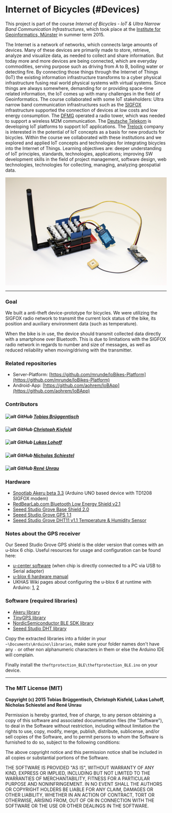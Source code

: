# Internet of Bicycles (#Devices)

This project is part of the course *Internet of Bicycles - IoT & Ultra Narrow Band Communication Infrastructures*, which took place at the [Institute for Geoinformatics, Münster](https://www.uni-muenster.de/Geoinformatics/en/index.html) in summer term 2015.

The Internet is a network of networks, which connects large amounts of devices. Many of these devices are primarily made to store, retrieve, analyze and visualize data, as needed to collect and share information. But today more and more devices are being connected, which are everyday commodities, serving purpose such as driving from A to B, boiling water or detecting fire. By connecting those things through the Internet of Things (IoT) the existing information infrastructure transforms to a cyber physical infrastructure fusing real world physical systems with virtual systems. Since things are always somewhere, demanding for or providing space-time related information, the IoT comes up with many challenges in the field of Geoinformatics.
The course collaborated with some IoT stakeholders: Ultra narrow band communication infrastructures such as the [SIGFOX](http://www.sigfox.com/en/) infrastructure supported the connection of devices at low costs and low energy consumption. The [DFMG](http://www.dfmg.de/) operated a radio tower, which was needed to support a wireless M2M communication. The [Deutsche Telekom](http://m2m.telekom.com/discover-m2m/about) is developing IoT platforms to support IoT applications. The [Trelock](http://www.trelock.de/web/en/index.php) company is interested in the potential of IoT concepts as a basis for new products for bicycles. Within the course we collaborated with these institutions and we explored and applied IoT concepts and technologies for integrating bicycles into the Internet of Things.
Learning objectives are: deeper understanding of IoT principles, standards, technologies, applications; improving SW development skills in the field of project management, software design, web technologies, technologies for collecting, managing, analyzing geospatial data.

![Device-Prototype](prototype.jpg)

***

### Goal

We built a anti-theft device-prototype for bicycles. We were utilizing the SIGFOX radio network to transmit the current lock status of the bike, its position and auxiliary environment data (such as temperature).

When the bike is in use, the device should transmit collected data directly with a smartphone over Bluetooth. This is due to limitations with the SIGFOX radio network in regards to number and size of messages, as well as reduced reliability when moving/driving with the transmitter.


### Related repositories

* Server-Platform: [https://github.com/mrunde/IoBikes-Platform](https://github.com/mrunde/IoBikes-Platform)
* Android-App: [https://github.com/aohrem/IoBApp](https://github.com/aohrem/IoBApp)


### Contributors

##### ![alt GitHub](http://i.imgur.com/0o48UoR.png") [Tobias Brüggentisch](https://github.com/TobiTobsen92)
##### ![alt GitHub](http://i.imgur.com/0o48UoR.png") [Christoph Kisfeld](https://github.com/chk1)
##### ![alt GitHub](http://i.imgur.com/0o48UoR.png") [Lukas Lohoff](https://github.com/LukasLohoff)
##### ![alt GitHub](http://i.imgur.com/0o48UoR.png") [Nicholas Schiestel](https://github.com/nicho90)
##### ![alt GitHub](http://i.imgur.com/0o48UoR.png") [René Unrau](https://github.com/ReneU)


### Hardware

* [Snootlab Akeru beta 3.3](http://snootlab.com/lang-en/snootlab-shields/829-akeru-beta-33-en.html) (Arduino UNO based device with TD1208 SIGFOX modem)
* [RedBearLab.com Bluetooth Low Energy Shield v2.1](http://redbearlab.com/bleshield/)
* [Seeed Studio Grove Base Shield 2.0](http://www.seeedstudio.com/wiki/Grove_-_Base_shield_v2)
* [Seeed Studio Grove GPS 1.1](http://www.seeedstudio.com/wiki/Grove_-_GPS)
* [Seeed Studio Grove DHT11 v1.1 Temperature & Humidity Sensor](http://www.seeedstudio.com/wiki/Grove_-_Temperature_and_Humidity_Sensor)

### Notes about the GPS receiver

Our Seeed Studio Grove GPS shield is the older version that comes with an u-blox 6 chip. Useful resources for usage and configuration can be found here:

* [u-center software](https://www.u-blox.com/de/evaluation-tools-a-software/u-center/u-center.html) (when chip is directly connected to a PC via USB to Serial adapter)
* [u-blox 6 hardware manual](http://www.u-blox.com/images/downloads/Product_Docs/u-blox6_ReceiverDescriptionProtocolSpec_(GPS.G6-SW-10018).pdf)
* UKHAS Wiki pages about configuring the u-blox 6 at runtime with Arduino: [1](https://ukhas.org.uk/guides:ublox6), [2](https://ukhas.org.uk/guides:ublox_psm)

### Software (required libraries)

* [Akeru library](http://snoot.it/akerulib)
* [TinyGPS library](https://github.com/mikalhart/TinyGPS/releases)
* [NordicSemiconductor BLE SDK library](https://github.com/NordicSemiconductor/ble-sdk-arduino)
* [Seeed Studio DHT library](https://github.com/Seeed-Studio/Grove_Temperature_And_Humidity_Sensor)

Copy the extracted libraries into a folder in your `~\Documents\Arduino\libraries`, make sure your folder names don't have any `-` or other non alphanumeric characters in them or else the Arduino IDE will complain.

Finally install the `theftprotection_BLE\theftprotection_BLE.ino` on your device.

***

### The MIT License (MIT)

**Copyright (c) 2015 Tobias Brüggentisch, Christoph Kisfeld, Lukas Lohoff, Nicholas Schiestel and René Unrau**

Permission is hereby granted, free of charge, to any person obtaining a copy
of this software and associated documentation files (the "Software"), to deal
in the Software without restriction, including without limitation the rights
to use, copy, modify, merge, publish, distribute, sublicense, and/or sell
copies of the Software, and to permit persons to whom the Software is
furnished to do so, subject to the following conditions:

The above copyright notice and this permission notice shall be included in all
copies or substantial portions of the Software.

THE SOFTWARE IS PROVIDED "AS IS", WITHOUT WARRANTY OF ANY KIND, EXPRESS OR
IMPLIED, INCLUDING BUT NOT LIMITED TO THE WARRANTIES OF MERCHANTABILITY,
FITNESS FOR A PARTICULAR PURPOSE AND NONINFRINGEMENT. IN NO EVENT SHALL THE
AUTHORS OR COPYRIGHT HOLDERS BE LIABLE FOR ANY CLAIM, DAMAGES OR OTHER
LIABILITY, WHETHER IN AN ACTION OF CONTRACT, TORT OR OTHERWISE, ARISING FROM,
OUT OF OR IN CONNECTION WITH THE SOFTWARE OR THE USE OR OTHER DEALINGS IN THE
SOFTWARE.
